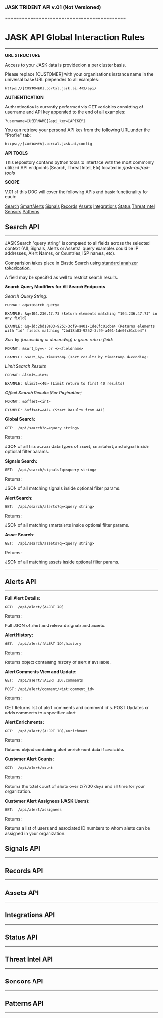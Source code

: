 ### JASK TRIDENT API v.01 (Not Versioned)
===========================================

# JASK API Global Interaction Rules
-------------------------------------------
**URL STRUCTURE**

Access to your JASK data is provided on a per cluster basis. 

Please replace [CUSTOMER] with your organizations instance name in the universal base URL prepended to all examples:
```
https://[CUSTOMER].portal.jask.ai:443/api/
```
**AUTHENTICATION**

Authentication is currently performed via GET variables consisting of username and API key appended to the end of all examples: 
```
?username=[USERNAME]&api_key=[APIKEY]
```
You can retrieve your personal API key from the following URL under the "Profile" tab:
```
https://[CUSTOMER].portal.jask.ai/config 
```
**API TOOLS**

This repoistory contains python tools to interface with the most commonly utilized API endpoints (Search, Threat Intel, Etc) located in */jask-api/api-tools*

**SCOPE**

V.01 of this DOC will cover the following APIs and basic functionality for each:

[Search](#search-api) [SmartAlerts](#alerts-api) [Signals](#signals-api) [Records](#records-api) [Assets](#assets-api) [Integrations](#integrations-api) [Status](#status-api) [Threat Intel](#threat-intel-api) [Sensors](#sensors-api) [Patterns](#patterns-api)

## Search API
-------------------------------------------

JASK Search "query string" is compared to all fields across the selected context (All, Signals, Alerts or Assets), query examples could be IP addresses, Alert Names, or Countries, ISP names, etc). 

Comparision takes place in Elastic Search using [standard analyzer tokenization](https://www.elastic.co/guide/en/elasticsearch/reference/current/analysis-standard-analyzer.html). 

A field may be specifed as well to restrict search results. 

**Search Query Modifiers for All Search Endpoints**

*Search Query String:*
```
FORMAT: &q=<search query> 

EXAMPLE: &q=104.236.47.73 (Return elements matching "104.236.47.73" in any field)

EXAMPLE: &q=id:2bd18a03-9252-3cf9-a401-1de0fc01cbe4 (Returns elements with "id" fields matching "2bd18a03-9252-3cf9-a401-1de0fc01cbe4")
```

*Sort by (accending or decending) a given return field:*
```
FORMAT: &sort_by=<- or +><fieldname> 

EXAMPLE: &sort_by=-timestamp (sort results by timestamp decending)
```

*Limit Search Results* 
```
FORMAT: &limit=<int> 

EXAMPLE: &limit=<40> (Limit return to first 40 results)
```

*Offset Search Results (For Pagination)*
```
FORMAT: &offset=<int> 

EXAMPLE: &offset=<41> (Start Results from #41)
```

**Global Search:**

```
GET:  /api/search?q=<query string>
```
Returns:

JSON of all hits across data types of asset, smartalert, and signal inside optional filter params.

**Signals Search:**
```
GET:  /api/search/signals?q=<query string>
```
Returns:

JSON of all matching signals inside optional filter params.

**Alert Search:**
```
GET:  /api/search/alerts?q=<query string>
```
Returns:

JSON of all matching smartalerts inside optional filter params.

**Asset Search:**
```
GET:  /api/search/assets?q=<query string>
```
Returns:

JSON of all matching assets inside optional filter params.

-------------------------------------------

## Alerts API
-------------------------------------------

**Full Alert Details:**
```
GET:  /api/alert/[ALERT ID]
```
Returns:

Full JSON of alert and relevant signals and assets.

**Alert History:**
```
GET:  /api/alert/[ALERT ID]/history
```
Returns:

Returns object containing history of alert if available.

**Alert Comments View and Update:**
```
GET:  /api/alert/[ALERT ID]/comments

POST: /api/alert/comment/<int:comment_id> 
```
Returns:

GET Returns list of alert comments and comment id's. 
POST Updates or adds comments to a specified alert. 

**Alert Enrichments:**
```
GET:  /api/alert/[ALERT ID]/enrichment
```
Returns:

Returns object containing alert enrichment data if available.

**Customer Alert Counts:**
```
GET:  /api/alert/count  
```
Returns:

Returns the total count of alerts over 2/7/30 days and all time for your organization.

**Customer Alert Assignees (JASK Users):**
```
GET:  /api/alert/assignees 
```
Returns:

Returns a list of users and associated ID numbers to whom alerts can be assigned in your organization.

## Signals API
-------------------------------------------


## Records API
-------------------------------------------


## Assets API
-------------------------------------------


## Integrations API
-------------------------------------------


## Status API
-------------------------------------------


## Threat Intel API
-------------------------------------------


## Sensors API
-------------------------------------------


## Patterns API
-------------------------------------------

